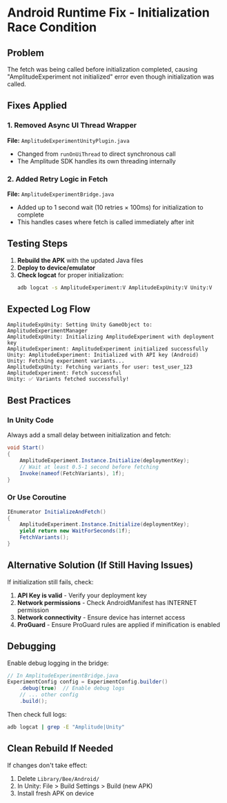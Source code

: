 # Android Runtime Fix - Initialization Race Condition

## Problem
The fetch was being called before initialization completed, causing "AmplitudeExperiment not initialized" error even though initialization was called.

## Fixes Applied

### 1. Removed Async UI Thread Wrapper
**File:** `AmplitudeExperimentUnityPlugin.java`
- Changed from `runOnUiThread` to direct synchronous call
- The Amplitude SDK handles its own threading internally

### 2. Added Retry Logic in Fetch
**File:** `AmplitudeExperimentBridge.java`
- Added up to 1 second wait (10 retries × 100ms) for initialization to complete
- This handles cases where fetch is called immediately after init

## Testing Steps

1. **Rebuild the APK** with the updated Java files
2. **Deploy to device/emulator**
3. **Check logcat** for proper initialization:
   ```bash
   adb logcat -s AmplitudeExperiment:V AmplitudeExpUnity:V Unity:V
   ```

## Expected Log Flow

```
AmplitudeExpUnity: Setting Unity GameObject to: AmplitudeExperimentManager
AmplitudeExpUnity: Initializing AmplitudeExperiment with deployment key
AmplitudeExperiment: AmplitudeExperiment initialized successfully
Unity: AmplitudeExperiment: Initialized with API key (Android)
Unity: Fetching experiment variants...
AmplitudeExpUnity: Fetching variants for user: test_user_123
AmplitudeExperiment: Fetch successful
Unity: ✅ Variants fetched successfully!
```

## Best Practices

### In Unity Code
Always add a small delay between initialization and fetch:
```csharp
void Start()
{
    AmplitudeExperiment.Instance.Initialize(deploymentKey);
    // Wait at least 0.5-1 second before fetching
    Invoke(nameof(FetchVariants), 1f);
}
```

### Or Use Coroutine
```csharp
IEnumerator InitializeAndFetch()
{
    AmplitudeExperiment.Instance.Initialize(deploymentKey);
    yield return new WaitForSeconds(1f);
    FetchVariants();
}
```

## Alternative Solution (If Still Having Issues)

If initialization still fails, check:

1. **API Key is valid** - Verify your deployment key
2. **Network permissions** - Check AndroidManifest has INTERNET permission
3. **Network connectivity** - Ensure device has internet access
4. **ProGuard** - Ensure ProGuard rules are applied if minification is enabled

## Debugging

Enable debug logging in the bridge:
```java
// In AmplitudeExperimentBridge.java
ExperimentConfig config = ExperimentConfig.builder()
    .debug(true)  // Enable debug logs
    // ... other config
    .build();
```

Then check full logs:
```bash
adb logcat | grep -E "Amplitude|Unity"
```

## Clean Rebuild If Needed

If changes don't take effect:
1. Delete `Library/Bee/Android/`
2. In Unity: File > Build Settings > Build (new APK)
3. Install fresh APK on device